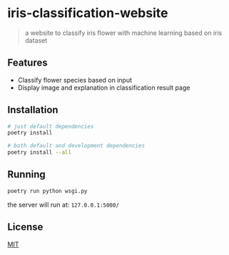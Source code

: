 # iris-classification-website

> a website to classify iris flower with machine learning based on iris dataset

## Features
- Classify flower species based on input
- Display image and explanation in classification result page

## Installation
```bash
# just default dependencies
poetry install

# both default and development dependencies
poetry install --all
```

## Running
```bash
poetry run python wsgi.py
```

the server will run at: `127.0.0.1:5000/`

## License
[MIT](https://github.com/AlphaBeta1906/iris-classification-website/blob/master/LICENSE)



